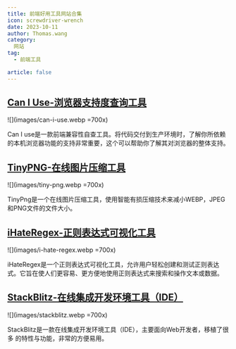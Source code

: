 ```yaml
---
title: 前端好用工具网站合集
icon: screwdriver-wrench
date: 2023-10-11
author: Thomas.wang
category:
  网站
tag:
  - 前端工具

article: false
---
```


## [Can I Use-浏览器支持度查询工具](https://caniuse.com/)

![](images/can-i-use.webp =700x)

Can I use是一款前端兼容性自查工具。将代码交付到生产环境时，了解你所依赖的本机浏览器功能的支持非常重要，这个可以帮助你了解其对浏览器的整体支持。


## [TinyPNG-在线图片压缩工具](https://tinypng.com/)

![](images/tiny-png.webp =700x)

TinyPng是一个在线图片压缩工具，使用智能有损压缩技术来减小WEBP，JPEG和PNG文件的文件大小。


## [iHateRegex-正则表达式可视化工具](https://ihateregex.io/)

![](images/i-hate-regex.webp =700x)

iHateRegex是一个正则表达式可视化工具，允许用户轻松创建和测试正则表达式。它旨在使人们更容易、更方便地使用正则表达式来搜索和操作文本或数据。


## [StackBlitz-在线集成开发环境工具（IDE）](https://stackblitz.com/)

![](images/stackblitz.webp =700x)

StackBlitz是一款在线集成开发环境工具（IDE），主要面向Web开发者，移植了很多 <Badge text="VS Code" color="#0464bb" /> 的特性与功能，非常的方便易用。
